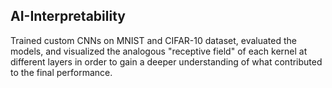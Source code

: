 ## AI-Interpretability

Trained custom CNNs on MNIST and CIFAR-10 dataset, evaluated the models, and visualized the analogous "receptive field" of each kernel at different layers in order to gain a deeper understanding of what contributed to the final performance.
